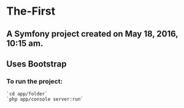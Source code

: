 The-First
=========

A Symfony project created on May 18, 2016, 10:15 am.
---
Uses Bootstrap
---
### To run the project:
    `cd app/folder`
    `php app/console server:run`
